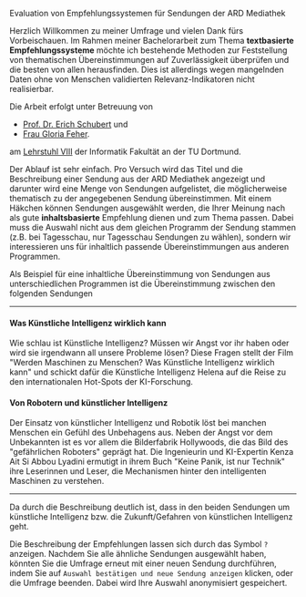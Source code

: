 Evaluation von Empfehlungssystemen für Sendungen der ARD Mediathek

Herzlich Willkommen zu meiner Umfrage und vielen Dank fürs Vorbeischauen. Im Rahmen meiner Bachelorarbeit 
zum Thema **textbasierte Empfehlungssysteme** möchte ich 
bestehende Methoden zur Feststellung von thematischen Übereinstimmungen auf Zuverlässigkeit überprüfen und die besten von allen herausfinden.
Dies ist allerdings wegen mangelnden Daten ohne von Menschen validierten Relevanz-Indikatoren nicht realisierbar.

Die Arbeit erfolgt unter Betreuung von 
* [Prof. Dr. Erich Schubert](https://www-ai.cs.tu-dortmund.de/PERSONAL/schubert.html) und 
* [Frau Gloria Feher](https://www-ai.cs.tu-dortmund.de/PERSONAL/feher.html).

am [Lehrstuhl VIII](https://www-ai.cs.tu-dortmund.de/index.html) der Informatik Fakultät an der TU Dortmund.

Der Ablauf ist sehr einfach. Pro Versuch wird das Titel und die Beschreibung einer Sendung aus der ARD Mediathek angezeigt und darunter 
wird eine Menge von Sendungen aufgelistet, die möglicherweise thematisch zu der angegebenen Sendung übereinstimmen. Mit einem Häkchen können Sendungen 
ausgewählt werden, die Ihrer Meinung nach als gute **inhaltsbasierte** Empfehlung dienen und zum Thema passen. Dabei muss die Auswahl nicht aus dem gleichen Programm der Sendung stammen 
(z.B. bei Tagesschau, nur Tagesschau Sendungen zu wählen), sondern wir interessieren uns für inhaltlich passende Übereinstimmungen aus anderen Programmen.

Als Beispiel für eine inhaltliche Übereinstimmung von Sendungen aus unterschiedlichen Programmen ist die Übereinstimmung 
zwischen den folgenden Sendungen

---
#### Was Künstliche Intelligenz wirklich kann
Wie schlau ist Künstliche Intelligenz? Müssen wir Angst vor ihr haben oder wird sie irgendwann all unsere Probleme lösen? 
Diese Fragen stellt der Film "Werden Maschinen zu Menschen? 
Was Künstliche Intelligenz wirklich kann" und schickt dafür die 
Künstliche Intelligenz Helena auf die Reise zu den 
internationalen Hot-Spots der KI-Forschung.

#### Von Robotern und künstlicher Intelligenz
Der Einsatz von künstlicher Intelligenz und Robotik löst bei manchen Menschen ein Gefühl des Unbehagens aus. 
Neben der Angst vor dem Unbekannten ist es vor allem die Bilderfabrik Hollywoods, 
die das Bild des "gefährlichen Roboters" geprägt hat. Die Ingenieurin und 
KI-Expertin Kenza Ait Si Abbou Lyadini ermutigt in ihrem Buch "Keine Panik, 
ist nur Technik" ihre Leserinnen und Leser, die Mechanismen hinter den 
intelligenten Maschinen zu verstehen.

---

Da durch die Beschreibung deutlich ist, dass in den beiden Sendungen um künstliche Intelligenz bzw. die Zukunft/Gefahren von künstlichen Intelligenz geht.

Die Beschreibung der Empfehlungen lassen sich durch das Symbol `?` anzeigen.
Nachdem Sie alle ähnliche Sendungen ausgewählt haben, könnten Sie die Umfrage erneut mit einer neuen Sendung durchführen, 
indem Sie auf `Auswahl bestätigen und neue Sendung anzeigen` klicken, oder die Umfrage beenden. Dabei wird Ihre Auswahl anonymisiert gespeichert.

